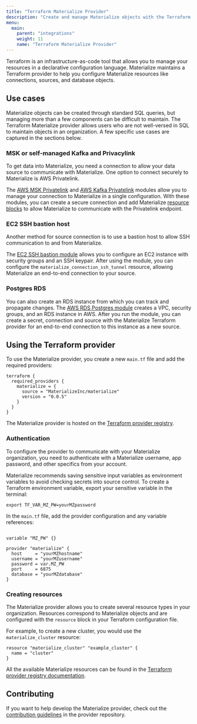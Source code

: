 ```yaml
---
title: "Terraform Materialize Provider"
description: "Create and manage Materialize objects with the Terraform Materialize provider"
menu:
  main:
    parent: "integrations"
    weight: 11
    name: "Terraform Materialize Provider"
---
```


Terraform is an infrastructure-as-code tool that allows you to manage your
resources in a declarative configuration language. Materialize maintains a
Terraform provider to help you configure Materialize resources like
connections, sources, and database objects.

## Use cases

Materialize objects can be created through standard SQL queries, but managing
more than a few components can be difficult to maintain. The Terraform
Materialize provider allows users who are not well-versed in SQL to maintain
objects in an organization. A few specific use cases are captured in the
sections below.

### MSK or self-managed Kafka and Privacylink

To get data into Materialize, you need a connection to allow your data source to
communicate with Materialize. One option to connect securely to Materialize is
AWS Privatelink. 

The [AWS MSK Privatelink](https://github.com/MaterializeInc/terraform-aws-msk-privatelink) and [AWS Kafka Privatelink](https://github.com/MaterializeInc/terraform-aws-kafka-privatelink) modules allow you to manage
your connection to Materialize in a single configuration. With these modules,
you can create a secure connection and add Materialize [resource blocks](https://registry.terraform.io/providers/MaterializeInc/materialize/latest/docs/resources/connection_aws_privatelink) to allow
Materialize to communicate with the Privatelink endpoint.

### EC2 SSH bastion host

Another method for source connection is to use a bastion host to allow SSH
communication to and from Materialize.

The [EC2 SSH bastion module](https://github.com/MaterializeInc/terraform-aws-ec2-ssh-bastion) allows you to configure an EC2 instance with security groups and an SSH keypair. After using the module, you can configure the `materialize_connection_ssh_tunnel` resource, allowing Materialize an end-to-end connection to your source. 

### Postgres RDS

You can also create an RDS instance from which you can track and propagate
changes. The [AWS RDS Postgres module](https://github.com/MaterializeInc/terraform-aws-rds-postgres) creates a VPC, security groups, and an RDS instance in AWS. After you run the module, you can create a secret, connection and source with the Materialize Terraform provider for an end-to-end connection to this instance as a new source.

## Using the Terraform provider

To use the Materialize provider, you create a new `main.tf` file and add the
required providers:

```hcl
terraform {
  required_providers {
    materialize = {
      source = "MaterializeInc/materialize"
      version = "0.0.5"
    }
  }
}
```

The Materialize provider is hosted on the [Terraform provider
registry](https://registry.terraform.io/providers/MaterializeInc/materialize/latest). 

### Authentication

To configure the provider to communicate with your Materialize organization, you
need to authenticate with a Materialize username, app password, and other
specifics from your account.

Materialize recommends saving sensitive input variables as environment variables
to avoid checking secrets into source control. To create a Terraform environment
variable, export your sensitive variable in the terminal:

```shell
export TF_VAR_MZ_PW=yourMZpassword
```

In the `main.tf` file, add the provider configuration and any variable
references:

```hcl

variable "MZ_PW" {}

provider "materialize" {
  host     = "yourMZhostname"
  username = "yourMZusername"
  password = var.MZ_PW
  port     = 6875
  database = "yourMZdatabase"
}
```

### Creating resources

The Materialize provider allows you to create several resource types in your
organization. Resources correspond to Materialize objects and are configured
with the `resource` block in your Terraform configuration file.

For example, to create a new cluster, you would use the `materialize_cluster`
resource:

```hcl
resource "materialize_cluster" "example_cluster" {
  name = "cluster"
}
```

All the available Materialize resources can be found in the [Terraform provider
registry documentation](https://registry.terraform.io/providers/MaterializeInc/materialize/latest/docs).

## Contributing

If you want to help develop the Materialize provider, check out the [contribution
guidelines](https://registry.terraform.io/providers/MaterializeInc/materialize/latest/docs) in the provider repository.
